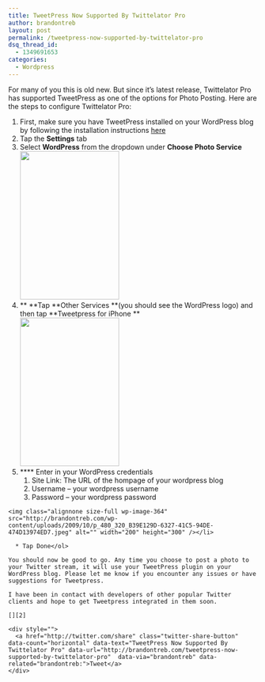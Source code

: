 ```yaml
---
title: TweetPress Now Supported By Twittelator Pro
author: brandontreb
layout: post
permalink: /tweetpress-now-supported-by-twittelator-pro
dsq_thread_id:
  - 1349691653
categories:
  - Wordpress
---
```

For many of you this is old new. But since it&#8217;s latest release, Twittelator Pro has supported TweetPress as one of the options for Photo Posting. Here are the steps to configure Twittelator Pro:

  1. First, make sure you have TweetPress installed on your WordPress blog by following the installation instructions [here][1]
  2. Tap the **Settings** tab
  3. Select **WordPress** from the dropdown under **Choose Photo Service**  
    <img class="alignnone size-full wp-image-364" src="http://brandontreb.com/wp-content/uploads/2009/10/p_480_320_74ABB206-5D4F-424E-BE39-380AC8611ED1.jpeg" alt="" width="200" height="300" />
  4. ** **Tap **Other Services **(you should see the WordPress logo) and then tap **Tweetpress for iPhone **  
    <img class="alignnone size-full wp-image-364" src="http://brandontreb.com/wp-content/uploads/2009/10/p_480_320_F52EAD4F-B44E-497E-AB49-13C8AB565EF4.jpeg" alt="" width="200" height="300" />
  5. **** Enter in your WordPress credentials 
      1. Site Link: The URL of the hompage of your wordpress blog
      2. Username &#8211; your wordpress username
      3. Password &#8211; your wordpress password
    
    <img class="alignnone size-full wp-image-364" src="http://brandontreb.com/wp-content/uploads/2009/10/p_480_320_B39E129D-6327-41C5-94DE-474D13974ED7.jpeg" alt="" width="200" height="300" /></li> 
    
      * Tap Done</ol> 
    
    You should now be good to go. Any time you choose to post a photo to your Twitter stream, it will use your TweetPress plugin on your WordPress blog. Please let me know if you encounter any issues or have suggestions for Tweetpress.
    
    I have been in contact with developers of other popular Twitter clients and hope to get Tweetpress integrated in them soon.
    
    [][2]
    
    <div style="">
      <a href="http://twitter.com/share" class="twitter-share-button" data-count="horizontal" data-text="TweetPress Now Supported By Twittelator Pro" data-url="http://brandontreb.com/tweetpress-now-supported-by-twittelator-pro"  data-via="brandontreb" data-related="brandontreb:">Tweet</a>
    </div>

 [1]: http://brandontreb.com/tweetpress/
 [2]: http://brandontreb.com/wp-content/uploads/2009/10/p_480_320_74ABB206-5D4F-424E-BE39-380AC8611ED1.jpeg